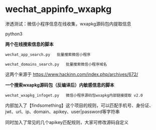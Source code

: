 # wechat_appinfo_wxapkg
 渗透测试：微信小程序信息在线收集，wxapkg源码包内提取信息

python3

**两个在线搜索信息的脚本**

`wechat_app_search.py	批量搜索微信小程序`

`wechat_domains_search.py	批量搜索微信小程序域名`

这两个来源于	https://www.hackinn.com/index.php/archives/672/

**一个搜索wxapkg源码包（反编译后）内敏感信息的脚本**

`wechat_wxapkg_infoget.py	微信小程序源码包wxapkg内部链接提取 v2.0`

内部加入了【findsomething】这个项目的规则，可以匹配手机号、身份证、jwt、url、ip、domain、apikey、user|password等字符串

同时加入了常见的几个apikey匹配规则，大家可修改源码自定义

